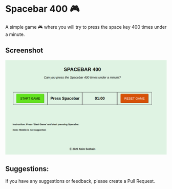 # Spacebar 400 :video_game:

A simple game :video_game: where you will try to press the space key 400 times under a minute.

## Screenshot

![](/screenshot/SS.png)

## Suggestions:

If you have any suggestions or feedback, please create a Pull Request.

